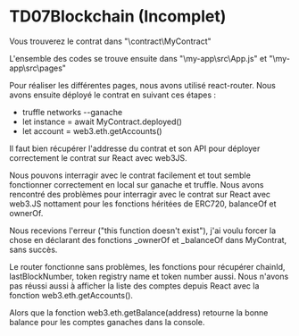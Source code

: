 # TD07Blockchain (Incomplet)

Vous trouverez le contrat dans "\contract\MyContract"

L'ensemble des codes se trouve ensuite dans "\my-app\src\App.js" et "\my-app\src\pages"

Pour réaliser les différentes pages, nous avons utilisé react-router. 
Nous avons ensuite déployé le contrat en suivant ces étapes :
 * truffle networks --ganache  
 * let instance = await MyContract.deployed()  
 * let account = web3.eth.getAccounts()  

Il faut bien récupérer l'addresse du contrat et son API pour déployer correctement le contrat sur React avec web3JS.

Nous pouvons interragir avec le contrat facilement et tout semble fonctionner correctement en local sur ganache et truffle.
Nous avons rencontré des problèmes pour interragir avec le contrat sur React avec web3.JS nottament pour les fonctions héritées de ERC720, balanceOf et ownerOf. 

Nous recevions l'erreur ("this function doesn't exist"), j'ai voulu forcer la chose en déclarant des fonctions _ownerOf et _balanceOf dans MyContrat, sans succès.

Le router fonctionne sans problèmes, les fonctions pour récupérer chainId, lastBlockNumber, token registry name et token number aussi.
Nous n'avons pas réussi aussi à afficher la liste des comptes depuis React avec la fonction web3.eth.getAccounts().

Alors que la fonction web3.eth.getBalance(address) retourne la bonne balance pour les comptes ganaches dans la console.



